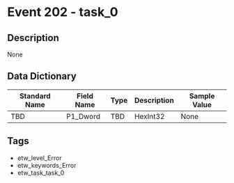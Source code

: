 # Event 202 - task_0

## Description
None

## Data Dictionary
|Standard Name|Field Name|Type|Description|Sample Value|
|---|---|---|---|---|
|TBD|P1_Dword|TBD|HexInt32|None|None|

## Tags
* etw_level_Error
* etw_keywords_Error
* etw_task_task_0